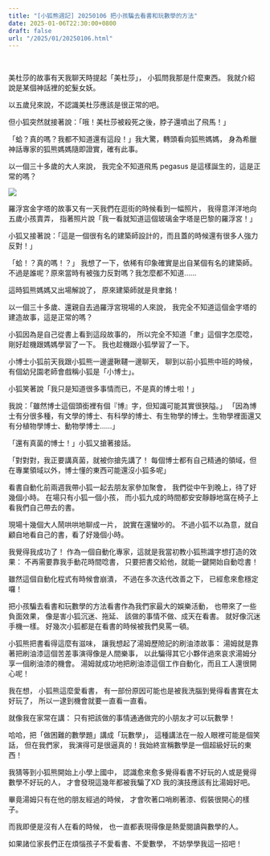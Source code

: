 ```yaml
---
title: "[小狐熊週記] 20250106 把小孩騙去看書和玩數學的方法"
date: 2025-01-06T22:30:00+0800
draft: false
url: "/2025/01/20250106.html"
---
```


 

美杜莎的故事有天我聊天時提起「美杜莎」，
小狐問我那是什麼東西。
我就介紹說是某個神話裡的蛇髮女妖。

以五歲兒來說，不認識美杜莎應該是很正常的吧。

但小狐突然就接著說：「哦！美杜莎被殺死之後，脖子還噴出了飛馬！」

「蛤？真的嗎？我都不知道還有這段！」我大驚，轉頭看向狐熊媽媽，
身為希臘神話專家的狐熊媽媽隨即證實，確有此事。

以一個三十多歲的大人來說，
我完全不知道飛馬 pegasus 是這樣誕生的，這是正常的嗎？

![]($https://blogger.googleusercontent.com/img/b/R29vZ2xl/AVvXsEhnt2LvSJfODwanryGNRILUwSISP08J8UF8lT4D8B9hvEplGnZaw3xYfl2sjGgBDeLXesceiz3Kv5k0tQbL-wAEzDRTs22MgibSZ3Bd-gJLpWMINr9pQgVNB8ryQmp94ykB2Wxm7XOjNZOANShvUsmLyurgI4OuV_Wj7Pfs4sAhdn6dfNyAL-Cfi0Z0Krw/s320/image.png)






羅浮宮金字塔的故事又有一天我們在逛街的時候看到一幅照片，
我得意洋洋地向五歲小孩賣弄，
指著照片說「我一看就知道這個玻璃金字塔是巴黎的羅浮宮！」

小狐又接著說：「這是一個很有名的建築師設計的，而且蓋的時候還有很多人強力反對！」

「蛤！？真的嗎！？」
我想了一下，依稀有印象確實是出自某個有名的建築師。
不過是誰呢？原來當時有被強力反對嗎？我怎麼都不知道……

這時狐熊媽媽又出場解說了，
原來建築師就是貝聿銘！

以一個三十多歲、還親自去過羅浮宮現場的人來說，
我完全不知道這個金字塔的建造故事，這是正常的嗎？

小狐因為是自己從書上看到這段故事的，
所以完全不知道「聿」這個字怎麼唸，
剛好趁機跟媽媽學習了一下。
我也趁機跟小狐學習了一下。



小博士小狐前天我跟小狐熊一邊盪鞦韆一邊聊天，
聊到以前小狐熊中班的時候，有個幼兒園老師會戲稱小狐是「小博士」。

小狐笑著說「我只是知道很多事情而已，不是真的博士啦！」

我說：「雖然博士這個頭銜裡有個『博』字，但知識可能其實很狹隘。」
「因為博士有分很多種，有文學的博士、有科學的博士、有生物學的博士。生物學裡面還又有分植物學博士、動物學博士……」

「還有真菌的博士！」小狐又搶著接話。

「對對對，我正要講真菌，就被你搶先講了！
每個博士都有自己精通的領域，但在專業領域以外，博士懂的東西可能還沒小狐多呢」



看書自動化前兩週我帶小狐一起去朋友家參加聚會，
我們從中午到晚上，待了好幾個小時。
在場只有小狐一個小孩，
而小狐九成的時間都安安靜靜地窩在椅子上看我們自己帶去的書。

現場十幾個大人鬧哄哄地聊成一片，
說實在還蠻吵的。
不過小狐不以為意，就自顧自地看自己的書，看了好幾個小時。

我覺得我成功了！
作為一個自動化專家，這就是我當初教小狐熊識字想打造的效果：
不再需要靠我手動花時間唸書，
只要把書交給他，就能一鍵開始自動唸書！

雖然這個自動化程式有時候會崩潰，
不過在多次迭代改善之下，
已經愈來愈穩定囉！



把小孩騙去看書和玩數學的方法看書作為我們家最大的娛樂活動，
也帶來了一些負面效果，
像是害小狐沉迷、拖延、
該做的事情不做、成天在看書。
就好像沉迷手機一樣。
好幾次小狐都是在看書的時候被我們臭罵一頓。

小狐熊把書看得這麼有滋味，
讓我想起了湯姆歷險記的刷油漆故事：
湯姆就是靠著把刷油漆這個苦差事演得像是人間樂事，
以此騙得其它小夥伴過來哀求湯姆分享一個刷油漆的機會。
湯姆就成功地把刷油漆這個工作自動化，而且工人還很開心呢！

我在想，
小狐熊這麼愛看書，
有一部份原因可能也是被我洗腦到覺得看書實在太好玩了，
所以一逮到機會就要一直看一直看。

就像我在家常在講：
只有把該做的事情通通做完的小朋友才可以玩數學！

哈哈，把「做困難的數學題」講成「玩數學」，
這種講法在一般人眼裡可能是個笑話，
但在我們家，
我演得可是很逼真的！我始終宣稱數學是一個超級好玩的東西！

我猜等到小狐熊開始上小學上國中，
認識愈來愈多覺得看書不好玩的人或是覺得數學不好玩的人，
才會發現這幾年都被我騙了XD
我的演技應該有比湯姆好吧。

畢竟湯姆只有在他的朋友經過的時候，
才會吹著口哨刷著漆、假裝很開心的樣子。

而我即便是沒有人在看的時候，
也一直都表現得像是熱愛閱讀與數學的人。

如果諸位家長們正在煩惱孩子不愛看書、不愛數學，
不妨學學我這一招吧！


